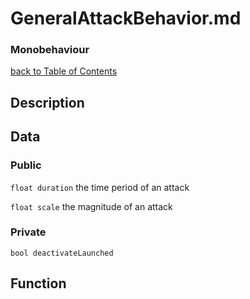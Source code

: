 # GeneralAttackBehavior.md
### Monobehaviour

[back to Table of Contents](/TableOfContents.md)

## Description

## Data

### Public
`float duration`
the time period of an attack

`float scale`
the magnitude of an attack

### Private

`bool deactivateLaunched`

## Function